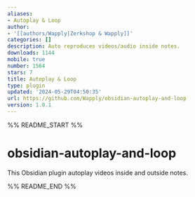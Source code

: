 ```yaml
---
aliases:
- Autoplay & Loop
author:
- '[[authors/Wapply|Zerkshop & Wapply]]'
categories: []
description: Auto reproduces videos/audio inside notes.
downloads: 1144
mobile: true
number: 1564
stars: 7
title: Autoplay & Loop
type: plugin
updated: '2024-05-29T04:50:35'
url: https://github.com/Wapply/obsidian-autoplay-and-loop
version: 1.0.1
---
```


%% README_START %%

# obsidian-autoplay-and-loop
This Obsidian plugin autoplay videos inside and outside notes.


%% README_END %%